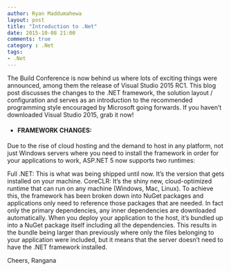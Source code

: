 ```yaml
---
author: Ryan Maddumahewa
layout: post
title: "Introduction to .Net"
date: 2015-10-08 21:00
comments: true
category : .Net
tags:
- .Net
---
```


The Build Conference is now behind us where lots of exciting things were announced, among them the release of Visual Studio 2015 RC1. This blog post discusses the changes to the .NET framework, the solution layout / configuration and serves as an introduction to the recommended programming style encouraged by Microsoft going forwards. If you haven’t downloaded Visual Studio 2015, grab it now!

- #### FRAMEWORK CHANGES: 

Due to the rise of cloud hosting and the demand to host in any platform, not just Windows servers where you need to install the framework in order for your applications to work, ASP.NET 5 now supports two runtimes:

Full .NET: This is what was being shipped until now. It’s the version that gets installed on your machine.
CoreCLR: It’s the shiny new, cloud-optimized runtime that can run on any machine (Windows, Mac, Linux). To achieve this, the framework has been broken down into NuGet packages and applications only need to reference those packages that are needed. In fact only the primary dependencies, any inner dependencies are downloaded automatically. When you deploy your application to the host, it’s bundled up into a NuGet package itself including all the dependencies. This results in the bundle being larger than previously where only the files belonging to your application were included, but it means that the server doesn’t need to have the .NET framework installed.



Cheers,
Rangana
